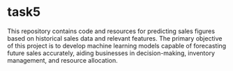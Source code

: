 # task5
This repository contains code and resources for predicting sales figures based on historical sales data and relevant features. The primary objective of this project is to develop machine learning models capable of forecasting future sales accurately, aiding businesses in decision-making, inventory management, and resource allocation.
